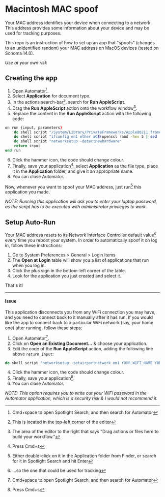 # Macintosh MAC spoof
Your MAC address identifies your device when connecting to a network. This address provides some information about your device and may be used for tracking purposes. 

This repo is an instruction of how to set up an app that "spoofs" (changes to an unidentified random) your MAC address on MacOS devices (tested on Sonoma 14.0).

*Use at your own risk*
## Creating the app 
1. Open Automator[^1].
2. Select **Application** for document type.
3. In the actions search-bar[^2], search for **Run AppleScript**.
4. Drag the **Run AppleScript** action onto the workflow window[^3].
5. Replace the content in the **Run AppleScript** action with the following code:
```zsh
on run {input, parameters}
	do shell script "/System/Library/PrivateFrameworks/Apple80211.framework/Resources/airport -z" with administrator privileges
	do shell script "ifconfig en1 ether a0$(openssl rand -hex 5 | sed 's/\\(..\\)/:\\1/g')" with administrator privileges
	do shell script "networksetup -detectnewhardware"
	return input
end run
```
6. Click the hammer icon, the code should change colour.
7. Finally, save your application[^4]: select **Application** as the file type, place it in the **Application** folder, and give it an appropriate name.
8. You can close Automator.

Now, whenever you want to spoof your MAC address, just run[^5] this application you made.

*NOTE: Running this application will ask you to enter your laptop password, as the script has to be executed with administrator privileges to work.*

## Setup Auto-Run
Your MAC address resets to its Network Interface Controller default value[^6] every time you reboot your system. In order to automatically spoof it on log in, follow these instructions:

1. Go to System Preferences > General > Login Items
2. The **Open at Login** table will show you a list of applications that run when you log in.
3. Click the plus sign in the bottom-left corner of the table.
4. Look for the application you just created and select it.

That's it!

---
#### Issue
This application disconnects you from any WiFi connection you may have, and you need to connect back to it manually after it has run. If you would like the app to connect back to a particular WiFi network (say, your home one) after running, follow these steps:
1. Open Automator[^1].
2. Click on **Open an Existing Document...** & choose your application.
3. Edit the code of the **Run AppleScript** action, adding the following line above ```return input```:
```zsh
do shell script "networksetup -setairportnetwork en1 YOUR_WIFI_NAME YOUR_WIFI_PASSWORD"
```
4. Click the hammer icon, the code should change colour.
5. Finally, save your application[^4].
6. You can close Automator.

*NOTE: This option requires you to write out your WiFi password in the Automator application, which is a security risk & I would not recommend it.*

[^1]: Cmd+space to open Spotlight Search, and then search for Automator
[^2]: This is located in the top-left corner of the editor
[^3]: The area of the editor to the right that says "Drag actions or files here to build your workflow."
[^4]: Press Cmd+s 
[^5]: Either double-click on it in the Application folder from Finder, or search for it in Spotlight Search and hit Enter
[^6]: ...so the one that could be used for tracking
